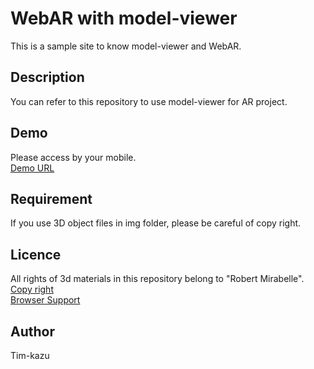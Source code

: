 WebAR with model-viewer
====

This is a sample site to know model-viewer and WebAR.

## Description
You can refer to this repository to use model-viewer for AR project.

## Demo
Please access by your mobile.  
 [Demo URL](https://tim-kazu.github.io/markerless_test)

## Requirement
If you use 3D object files in img folder, please be careful of copy right.

## Licence
All rights of 3d materials in this repository belong to "Robert Mirabelle".  
[Copy right](https://poly.google.com/view/0nEWYSdUqRq)  
[Browser Support](https://github.com/jeromeetienne/AR.js/blob/master/README.md#browser-support)

## Author
Tim-kazu
